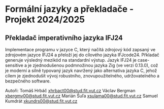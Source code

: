 # Formální jazyky a překladače - Projekt 2024/2025
## Překladač imperativního jazyka IFJ24
Implementace programu v jazyce C, který načítá zdrojový kód zapsaný ve zdrojovém jazyce IFJ24 a
přeloží jej do cílového jazyka IFJcode24. Přkladač generuje výsledný mezikód na standardní výstup.
Jazyk IFJ24 je case-sensitive a je zjednodušenou podmnožinou jazyka Zig (ve verzi 0.13.0), což je
moderní a silně typovaný jazyk navržený jako alternativa jazyka C, jehož cílem je zjednodušit vývoj
robustního, znovupoužitelného, udržovatelného a bezpečného software.

Autoři:
Tomáš Hrbáč xhrbact00@stud.fit.vut.cz
Václav Bergman xbergmv00@stud.fit.vut.cz
Marián Šuľa xsulama00@stud.fit.vut.cz
Samuel Kumdrát xkundrs00@stud.fit.vut.cz
